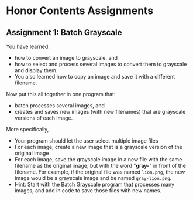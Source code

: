 # Honor Contents Assignments

## Assignment 1: Batch Grayscale

You have learned:

- how to convert an image to grayscale, and
- how to select and process several images to convert them to grayscale and display them.
- You also learned how to copy an image and save it with a different filename.

Now put this all together in one program that:

- batch processes several images, and
- creates and saves new images (with new filenames) that are grayscale versions of each image.

More specifically,

- Your program should let the user select multiple image files
- For each image, create a new image that is a grayscale version of the original image
- For each image, save the grayscale image in a new file with the same filename as the original image, but with the word "__gray-__" in front of the filename. For example, if the original file was named `lion.png`, the new image would be a grayscale image and be named `gray-lion.png`.
- Hint: Start with the Batch Grayscale program that processes many images, and add in code to save those files with new names.


